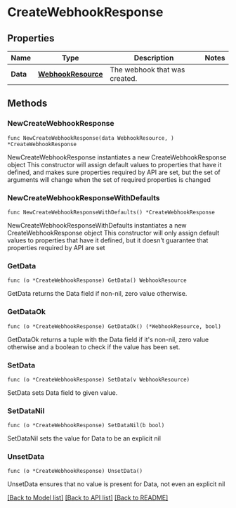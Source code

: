# CreateWebhookResponse

## Properties

Name | Type | Description | Notes
------------ | ------------- | ------------- | -------------
**Data** | [**WebhookResource**](WebhookResource.md) | The webhook that was created.  | 

## Methods

### NewCreateWebhookResponse

`func NewCreateWebhookResponse(data WebhookResource, ) *CreateWebhookResponse`

NewCreateWebhookResponse instantiates a new CreateWebhookResponse object
This constructor will assign default values to properties that have it defined,
and makes sure properties required by API are set, but the set of arguments
will change when the set of required properties is changed

### NewCreateWebhookResponseWithDefaults

`func NewCreateWebhookResponseWithDefaults() *CreateWebhookResponse`

NewCreateWebhookResponseWithDefaults instantiates a new CreateWebhookResponse object
This constructor will only assign default values to properties that have it defined,
but it doesn't guarantee that properties required by API are set

### GetData

`func (o *CreateWebhookResponse) GetData() WebhookResource`

GetData returns the Data field if non-nil, zero value otherwise.

### GetDataOk

`func (o *CreateWebhookResponse) GetDataOk() (*WebhookResource, bool)`

GetDataOk returns a tuple with the Data field if it's non-nil, zero value otherwise
and a boolean to check if the value has been set.

### SetData

`func (o *CreateWebhookResponse) SetData(v WebhookResource)`

SetData sets Data field to given value.


### SetDataNil

`func (o *CreateWebhookResponse) SetDataNil(b bool)`

 SetDataNil sets the value for Data to be an explicit nil

### UnsetData
`func (o *CreateWebhookResponse) UnsetData()`

UnsetData ensures that no value is present for Data, not even an explicit nil

[[Back to Model list]](../README.md#documentation-for-models) [[Back to API list]](../README.md#documentation-for-api-endpoints) [[Back to README]](../README.md)


